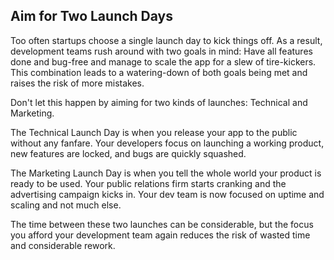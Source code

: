 ## Aim for Two Launch Days

Too often startups choose a single launch day to kick things off. As a result, development teams rush around with two goals in mind: Have all features done and bug-free and manage to scale the app for a slew of tire-kickers. This combination leads to a watering-down of both goals being met and raises the risk of more mistakes. 

Don't let this happen by aiming for two kinds of launches: Technical and Marketing. 

The Technical Launch Day is when you release your app to the public without any fanfare. Your developers focus on launching a working product, new features are locked, and bugs are quickly squashed.

The Marketing Launch Day is when you tell the whole world your product is ready to be used. Your public relations firm starts cranking and the advertising campaign kicks in. Your dev team is now focused on uptime and scaling and not much else.

The time between these two launches can be considerable, but the focus you afford your development team again reduces the risk of wasted time and considerable rework.